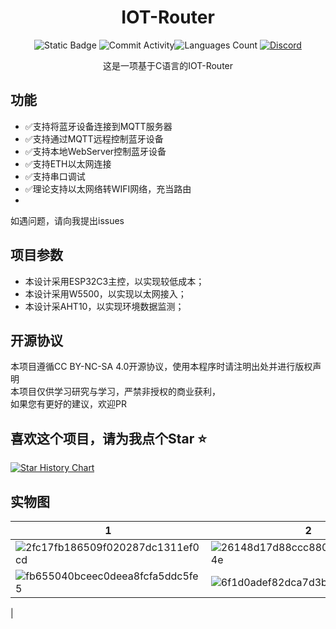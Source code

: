 <div align="center">
    <h1>IOT-Router</h1>


![Static Badge](https://img.shields.io/badge/License-CC_BY_NC_SA_4.0-green?style=for-the-badge)
![Commit Activity](https://img.shields.io/github/commit-activity/w/JasonYANG170/IOT-Router?style=for-the-badge&color=yellow)![Languages Count](https://img.shields.io/github/languages/count/JasonYANG170/IOT-Router?logo=c&style=for-the-badge)
[![Discord](https://img.shields.io/discord/978108215499816980?style=social&logo=discord&label=echosec)](https://discord.com/invite/az3ceRmgVe)


这是一项基于C语言的IOT-Router

</div>




## 功能
- ✅支持将蓝牙设备连接到MQTT服务器
- ✅支持通过MQTT远程控制蓝牙设备
- ✅支持本地WebServer控制蓝牙设备
- ✅支持ETH以太网连接
- ✅支持串口调试
- ✅理论支持以太网络转WIFI网络，充当路由
- 
如遇问题，请向我提出issues


## 项目参数

* 本设计采用ESP32C3主控，以实现较低成本；
* 本设计采用W5500，以实现以太网接入；
* 本设计采AHT10，以实现环境数据监测；

## 开源协议
本项目遵循CC BY-NC-SA 4.0开源协议，使用本程序时请注明出处并进行版权声明  
本项目仅供学习研究与学习，严禁非授权的商业获利，  
如果您有更好的建议，欢迎PR

## 喜欢这个项目，请为我点个Star ⭐

[![Star History Chart](https://api.star-history.com/svg?repos=JasonYANG170/AIOT-Phone&type=Date)](https://star-history.com/#star-history/star-history&Date)



## 实物图

| 1 | 2 |
| --- | --- |
|![2fc17fb186509f020287dc1311ef0cd](https://github.com/user-attachments/assets/06b4e59e-d986-4ff8-83a4-e4ee77ffc5ef)|![26148d17d88ccc880058ba1883c0c4e](https://github.com/user-attachments/assets/88e36b1f-a9c7-4f1a-9970-01b0cff97346)|
|![fb655040bceec0deea8fcfa5ddc5fe5](https://github.com/user-attachments/assets/7d914811-d014-46ec-a76e-875a183cf94f)|![6f1d0adef82dca7d3bb6d817af8bcf0](https://github.com/user-attachments/assets/b8e3782a-5e6c-4451-9f43-3b01c3fd89e9)
|

